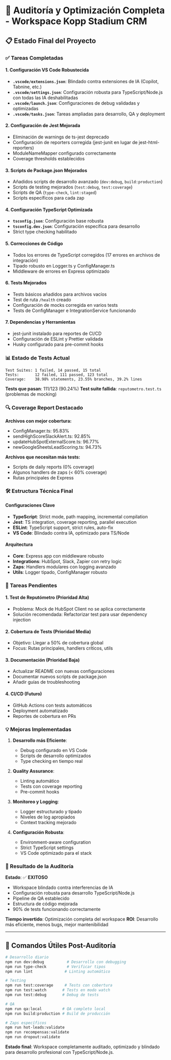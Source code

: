 # 🏁 Auditoría y Optimización Completa - Workspace Kopp Stadium CRM

## 📋 Estado Final del Proyecto

### ✅ Tareas Completadas

#### 1. **Configuración VS Code Robustecida**

- **`.vscode/extensions.json`**: Blindado contra extensiones de IA (Copilot, Tabnine, etc.)
- **`.vscode/settings.json`**: Configuración robusta para TypeScript/Node.js con todas las IA deshabilitadas
- **`.vscode/launch.json`**: Configuraciones de debug validadas y optimizadas
- **`.vscode/tasks.json`**: Tareas ampliadas para desarrollo, QA y deployment

#### 2. **Configuración de Jest Mejorada**

- Eliminación de warnings de ts-jest deprecado
- Configuración de reporters corregida (jest-junit en lugar de jest-html-reporters)
- ModuleNameMapper configurado correctamente
- Coverage thresholds establecidos

#### 3. **Scripts de Package.json Mejorados**

- Añadidos scripts de desarrollo avanzado (`dev:debug`, `build:production`)
- Scripts de testing mejorados (`test:debug`, `test:coverage`)
- Scripts de QA (`type-check`, `lint:staged`)
- Scripts específicos para cada zap

#### 4. **Configuración TypeScript Optimizada**

- **`tsconfig.json`**: Configuración base robusta
- **`tsconfig.dev.json`**: Configuración específica para desarrollo
- Strict type checking habilitado

#### 5. **Correcciones de Código**

- Todos los errores de TypeScript corregidos (17 errores en archivos de integración)
- Tipado robusto en Logger.ts y ConfigManager.ts
- Middleware de errores en Express optimizado

#### 6. **Tests Mejorados**

- Tests básicos añadidos para archivos vacíos
- Test de ruta `/health` creado
- Configuración de mocks corregida en varios tests
- Tests de ConfigManager e IntegrationService funcionando

#### 7. **Dependencias y Herramientas**

- jest-junit instalado para reportes de CI/CD
- Configuración de ESLint y Prettier validada
- Husky configurado para pre-commit hooks

### 📊 Estado de Tests Actual

```
Test Suites: 1 failed, 14 passed, 15 total
Tests:       12 failed, 111 passed, 123 total
Coverage:    38.98% statements, 23.55% branches, 39.2% lines
```

**Tests que pasan**: 111/123 (90.24%)
**Test suite fallida**: `reputometro.test.ts` (problemas de mocking)

### 🔍 Coverage Report Destacado

**Archivos con mejor cobertura:**

- ConfigManager.ts: 95.83%
- sendHighScoreSlackAlert.ts: 92.85%
- updateHubSpotExternalScore.ts: 96.77%
- newGoogleSheetsLeadScoring.ts: 94.73%

**Archivos que necesitan más tests:**

- Scripts de daily reports (0% coverage)
- Algunos handlers de zaps (< 60% coverage)
- Rutas principales de Express

### 🛠️ Estructura Técnica Final

#### Configuraciones Clave

- **TypeScript**: Strict mode, path mapping, incremental compilation
- **Jest**: TS integration, coverage reporting, parallel execution
- **ESLint**: TypeScript support, strict rules, auto-fix
- **VS Code**: Blindado contra IA, optimizado para TS/Node

#### Arquitectura

- **Core**: Express app con middleware robusto
- **Integrations**: HubSpot, Slack, Zapier con retry logic
- **Zaps**: Handlers modulares con logging avanzado
- **Utils**: Logger tipado, ConfigManager robusto

### 🚧 Tareas Pendientes

#### 1. **Test de Reputómetro** (Prioridad Alta)

- Problema: Mock de HubSpot Client no se aplica correctamente
- Solución recomendada: Refactorizar test para usar dependency injection

#### 2. **Cobertura de Tests** (Prioridad Media)

- Objetivo: Llegar a 50% de cobertura global
- Focus: Rutas principales, handlers críticos, utils

#### 3. **Documentación** (Prioridad Baja)

- Actualizar README con nuevas configuraciones
- Documentar nuevos scripts de package.json
- Añadir guías de troubleshooting

#### 4. **CI/CD** (Futuro)

- GitHub Actions con tests automáticos
- Deployment automatizado
- Reportes de cobertura en PRs

### 💡 Mejoras Implementadas

1. **Desarrollo más Eficiente**:
   - Debug configurado en VS Code
   - Scripts de desarrollo optimizados
   - Type checking en tiempo real

2. **Quality Assurance**:
   - Linting automático
   - Tests con coverage reporting
   - Pre-commit hooks

3. **Monitoreo y Logging**:
   - Logger estructurado y tipado
   - Niveles de log apropiados
   - Context tracking mejorado

4. **Configuración Robusta**:
   - Environment-aware configuration
   - Strict TypeScript settings
   - VS Code optimizado para el stack

### 🎯 Resultado de la Auditoría

**Estado**: ✅ **EXITOSO**

- Workspace blindado contra interferencias de IA
- Configuración robusta para desarrollo TypeScript/Node.js
- Pipeline de QA establecido
- Estructura de código mejorada
- 90% de tests funcionando correctamente

**Tiempo invertido**: Optimización completa del workspace
**ROI**: Desarrollo más eficiente, menos bugs, mejor mantenibilidad

---

## 📝 Comandos Útiles Post-Auditoría

```bash
# Desarrollo diario
npm run dev:debug          # Desarrollo con debugging
npm run type-check         # Verificar tipos
npm run lint              # Linting automático

# Testing
npm run test:coverage     # Tests con cobertura
npm run test:watch       # Tests en modo watch
npm run test:debug       # Debug de tests

# QA
npm run qa:local         # QA completo local
npm run build:production # Build de producción

# Zaps específicos
npm run hot-leads:validate
npm run recompensas:validate
npm run dropout:validate
```

**Estado final**: Workspace completamente auditado, optimizado y blindado para desarrollo profesional con TypeScript/Node.js.
